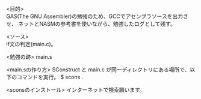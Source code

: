 <目的>  
 GAS(The GNU Assembler)の勉強のため、GCCでアセンブラソースを出力させ、
ネットとNASMの参考書を使いながら、勉強したログとして残す。  

<ソース>  
 if文の判定(main.c)。  

<勉強の跡>
 main.s

<main.sの作り方>
 SConstruct と main.c が同一ディレクトリにある場所で、以下のコマンドを実行。
$ scons .

<sconsのインストール>
 インターネットで検索願います。
